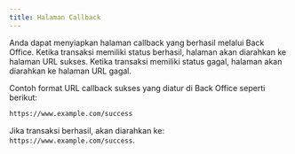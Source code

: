 ```yaml
---
title: Halaman Callback
---
```


Anda dapat menyiapkan halaman callback yang berhasil melalui Back Office. Ketika transaksi memiliki status berhasil, halaman akan diarahkan ke halaman URL sukses. Ketika transaksi memiliki status gagal, halaman akan diarahkan ke halaman URL gagal.

Contoh format URL callback sukses yang diatur di Back Office seperti berikut:

```bash title="Contoh URL callback"
https://www.example.com/success
```

Jika transaksi berhasil, akan diarahkan ke: `https://www.example.com/success`.